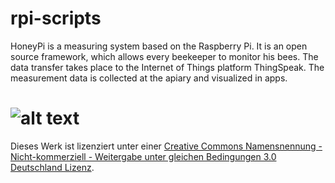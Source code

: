 # rpi-scripts
HoneyPi is a measuring system based on the Raspberry Pi. It is an open source framework, which allows every beekeeper to monitor his bees. The data transfer takes place to the Internet of Things platform ThingSpeak. The measurement data is collected at the apiary and visualized in apps.


# ![alt text](https://licensebuttons.net/l/by-nc-sa/3.0/de/88x31.png)
Dieses Werk ist lizenziert unter einer [Creative Commons Namensnennung - Nicht-kommerziell - Weitergabe unter gleichen Bedingungen 3.0 Deutschland Lizenz](https://creativecommons.org/licenses/by-nc-sa/3.0/de/).
